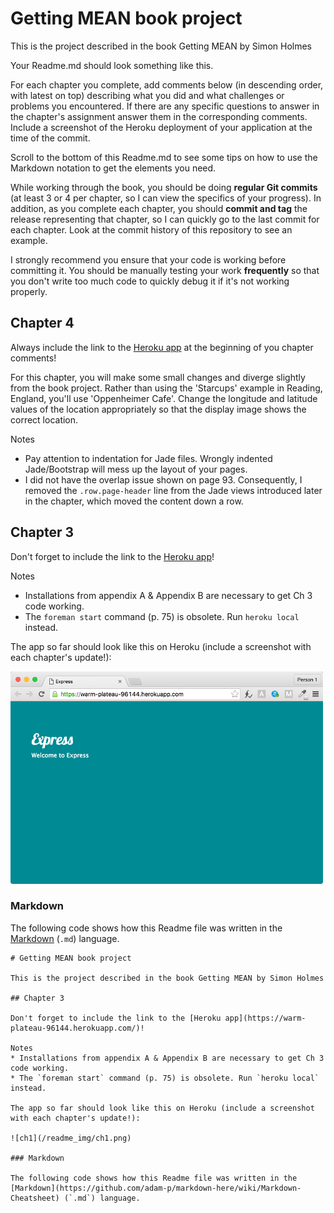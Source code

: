 # Getting MEAN book project

This is the project described in the book Getting MEAN by Simon Holmes

Your Readme.md should look something like this.

For each chapter you complete, add comments below (in descending order, with latest on top) describing what you did and what challenges or problems you encountered. If there are any specific questions to answer in the chapter's assignment answer them in the corresponding comments. Include a screenshot of the Heroku deployment of your application at the time of the commit.

Scroll to the bottom of this Readme.md to see some tips on how to use the Markdown notation to get the elements you need.

While working through the book, you should be doing **regular Git commits** (at least 3 or 4 per chapter, so I can view the specifics of your progress). In addition, as you complete each chapter, you should **commit and tag** the release representing that chapter, so I can quickly go to the last commit for each chapter. Look at the commit history of this repository to see an example.

I strongly recommend you ensure that your code is working before committing it. You should be manually testing your work **frequently** so that you don't write too much code to quickly debug it if it's not working properly. 

## Chapter 4

Always include the link to the [Heroku app](https://warm-plateau-96144.herokuapp.com/) at the beginning of you chapter comments!

For this chapter, you will make some small changes and diverge slightly from the book project. Rather than using the 'Starcups' example in Reading, England, you'll use 'Oppenheimer Cafe'. Change the longitude and latitude values of the location appropriately so that the display image shows the correct location.

Notes
* Pay attention to indentation for Jade files. Wrongly indented Jade/Bootstrap will mess up the layout of your pages.
* I did not have the overlap issue shown on page 93. Consequently, I removed the `.row.page-header` line from the Jade views introduced later in the chapter, which moved the content down a row.  

## Chapter 3

Don't forget to include the link to the [Heroku app](https://warm-plateau-96144.herokuapp.com/)!

Notes
* Installations from appendix A & Appendix B are necessary to get Ch 3 code working.
* The `foreman start` command (p. 75) is obsolete. Run `heroku local` instead.

The app so far should look like this on Heroku (include a screenshot with each chapter's update!):

![ch1](/readme_img/ch1.png)

### Markdown

The following code shows how this Readme file was written in the [Markdown](https://github.com/adam-p/markdown-here/wiki/Markdown-Cheatsheet) (`.md`) language.

    # Getting MEAN book project

    This is the project described in the book Getting MEAN by Simon Holmes

    ## Chapter 3

    Don't forget to include the link to the [Heroku app](https://warm-plateau-96144.herokuapp.com/)!

    Notes
    * Installations from appendix A & Appendix B are necessary to get Ch 3 code working.
    * The `foreman start` command (p. 75) is obsolete. Run `heroku local` instead.

    The app so far should look like this on Heroku (include a screenshot with each chapter's update!):

    ![ch1](/readme_img/ch1.png)

    ### Markdown

    The following code shows how this Readme file was written in the [Markdown](https://github.com/adam-p/markdown-here/wiki/Markdown-Cheatsheet) (`.md`) language.
